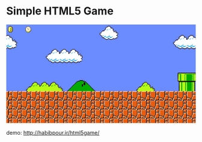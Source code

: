 # Simple HTML5 Game

![alt tag](https://raw.githubusercontent.com/habibpour/simple-html5-game/master/images/background.gif)

demo: http://habibpour.ir/html5game/
